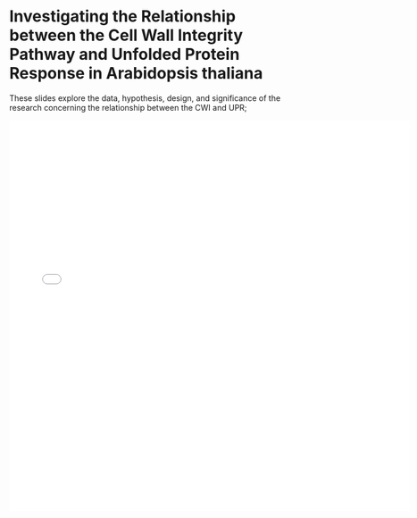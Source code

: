 # Investigating the Relationship between the Cell Wall Integrity Pathway and Unfolded Protein Response in Arabidopsis thaliana


These slides explore the data, hypothesis, design, and significance of the research concerning the relationship between the CWI and UPR;

<iframe src="[https://docs.google.com/gview?url=http://example.com/mypdf.pdf&embedded=true](https://midps-my.sharepoint.com/:p:/g/personal/hittme_midlandps_org/EYIfDTYvydZMkmhbr82-4t8BbrhyzsO8AkEutJEgMARJ_A?rtime=ottRXsuL3Eg)" style="width:718px; height:700px;" frameborder="0"></iframe>
